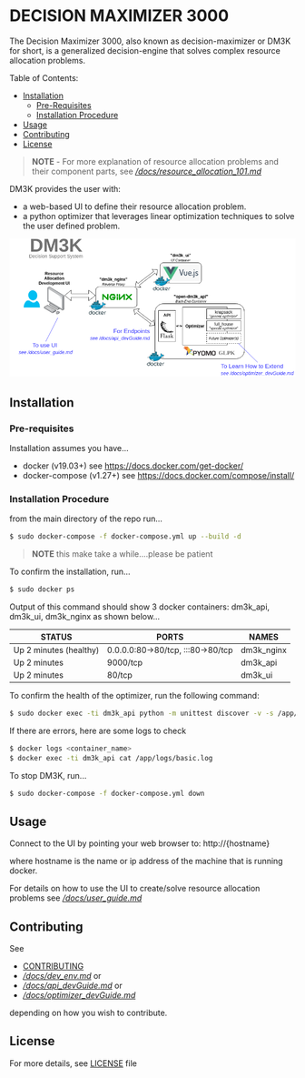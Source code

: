 # DECISION MAXIMIZER 3000

The Decision Maximizer 3000, also known as decision-maximizer or DM3K for short, is a generalized decision-engine that solves complex resource allocation problems.

Table of Contents:
* [Installation](#installation)
  * [Pre-Requisites](#pre-requisites)
  * [Installation Procedure](#installation-procedure)
* [Usage](#usage)
* [Contributing](#contributing)
* [License](#license)

> **NOTE** - For more explanation of resource allocation problems and their component parts, see [*/docs/resource_allocation_101.md*](/docs/resource_allocation_101.md)

DM3K provides the user with:

- a web-based UI to define their resource allocation problem.
- a python optimizer that leverages linear optimization techniques to solve the user defined problem.

![block diagram](./docs/pictures/DM3K_Block_Diagram.png)

## Installation

### Pre-requisites

Installation assumes you have...

- docker (v19.03+)  see https://docs.docker.com/get-docker/
- docker-compose (v1.27+)  see https://docs.docker.com/compose/install/

### Installation Procedure

from the main directory of the repo run...
```bash
$ sudo docker-compose -f docker-compose.yml up --build -d
```

> **NOTE** this make take a while....please be patient

To confirm the installation, run...

```bash
$ sudo docker ps
```

Output of this command should show 3 docker containers: dm3k_api, dm3k_ui, dm3k_nginx as shown below...

STATUS                  |  PORTS                               |   NAMES
------------------------|--------------------------------------|---------------
Up 2 minutes (healthy)  | 0.0.0.0:80->80/tcp, :::80->80/tcp    | dm3k_nginx
Up 2 minutes            | 9000/tcp                             | dm3k_api
Up 2 minutes            | 80/tcp                               | dm3k_ui


To confirm the health of the optimizer, run the following command:

```bash
$ sudo docker exec -ti dm3k_api python -m unittest discover -v -s /app/tests/test_optimizer
```

If there are errors, here are some logs to check
```bash
$ docker logs <container_name>
$ docker exec -ti dm3k_api cat /app/logs/basic.log
```

To stop DM3K, run...
```bash
$ sudo docker-compose -f docker-compose.yml down
```

## Usage

Connect to the UI by pointing your web browser to:  http://{hostname} 

where hostname is the name or ip address of the machine that is running docker.

For details on how to use the UI to create/solve resource allocation problems see [*/docs/user_guide.md*](/docs/user_guide.md)

## Contributing

See 

- [CONTRIBUTING](CONTRIBUTING.md)
- [*/docs/dev_env.md*](/docs/dev_env.md) or
- [*/docs/api_devGuide.md*](/docs/api_devGuide.md) or 
- [*/docs/optimizer_devGuide.md*](/docs/optimizer_devGuide.md)

depending on how you wish to contribute.

## License


For more details, see [LICENSE](./LICENSE) file
